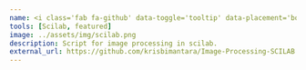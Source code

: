 ```yaml
---
name: <i class='fab fa-github' data-toggle='tooltip' data-placement='bottom' data-delay='250'></i> |&nbsp;Image Processing in SCILAB
tools: [Scilab, featured]
image: ../assets/img/scilab.png
description: Script for image processing in scilab.
external_url: https://github.com/krisbimantara/Image-Processing-SCILAB
---
```

